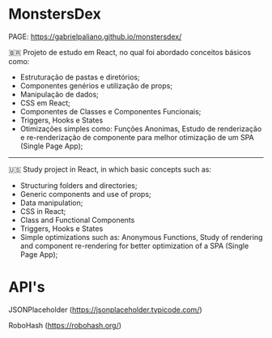 
# MonstersDex

PAGE: https://gabrielpaliano.github.io/monstersdex/

🇧🇷
Projeto de estudo em React, no qual foi abordado conceitos básicos como:
 - Estruturação de pastas e diretórios;
 - Componentes genérios e utilização de props;
 - Manipulação de dados;
 - CSS em React;
 - Componentes de Classes e Componentes Funcionais;
 - Triggers, Hooks e States
 - Otimizações simples como: Funções Anonimas, Estudo de renderização e re-renderização de componente para melhor otimização de um SPA (Single Page App);
---
🇺🇸
Study project in React, in which basic concepts such as:
 - Structuring folders and directories;
 - Generic components and use of props;
 - Data manipulation;
 - CSS in React;
 - Class and Functional Components
 - Triggers, Hooks e States
 - Simple optimizations such as: Anonymous Functions, Study of rendering and component re-rendering for better optimization of a SPA (Single Page App);

# API's

JSONPlaceholder (https://jsonplaceholder.typicode.com/) 

RoboHash (https://robohash.org/)

